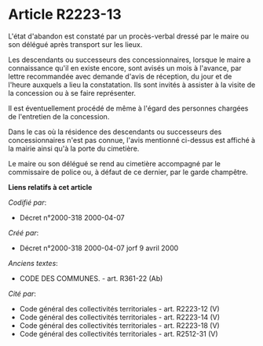 # Article R2223-13

L'état d'abandon est constaté par un procès-verbal dressé par le maire ou son délégué après transport sur les lieux.

Les descendants ou successeurs des concessionnaires, lorsque le maire a connaissance qu'il en existe encore, sont avisés un
mois à l'avance, par lettre recommandée avec demande d'avis de réception, du jour et de l'heure auxquels a lieu la
constatation. Ils sont invités à assister à la visite de la concession ou à se faire représenter.

Il est éventuellement procédé de même à l'égard des personnes chargées de l'entretien de la concession.

Dans le cas où la résidence des descendants ou successeurs des concessionnaires n'est pas connue, l'avis mentionné ci-dessus
est affiché à la mairie ainsi qu'à la porte du cimetière.

Le maire ou son délégué se rend au cimetière accompagné par le commissaire de police ou, à défaut de ce dernier, par le garde
champêtre.

**Liens relatifs à cet article**

_Codifié par_:

  - Décret n°2000-318 2000-04-07

_Créé par_:

  - Décret n°2000-318 2000-04-07 jorf 9 avril 2000

_Anciens textes_:

  - CODE DES COMMUNES. - art. R361-22 (Ab)

_Cité par_:

  - Code général des collectivités territoriales - art. R2223-12 (V)
  - Code général des collectivités territoriales - art. R2223-14 (V)
  - Code général des collectivités territoriales - art. R2223-18 (V)
  - Code général des collectivités territoriales - art. R2512-31 (V)
